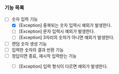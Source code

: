 ### 기능 목록

 - [ ] 숫자 입력 기능
   - [x] [Exception] 중복되는 숫자 입력시 예외가 발생한다.
   - [ ] [Exception] 문자 입력시 예외가 발생한다.
   - [ ] [Exception] 3자리의 숫자가 아니면 예외가 발생한다.
 - [ ] 랜덤 숫자 생성 기능
 - [ ] 입력한 숫자의 결과 반환 기능
 - [ ] 정답이면 종료, 재시작 입력받는 기능
   - [ ] [Exception] 입력 형식이 다르면 예외가 발생한다.
 
